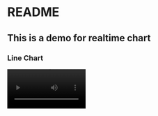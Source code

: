 # README

## This is a demo for realtime chart

### Line Chart

<video src='https://youtu.be/mnO58x9uoRc' width=180/>
